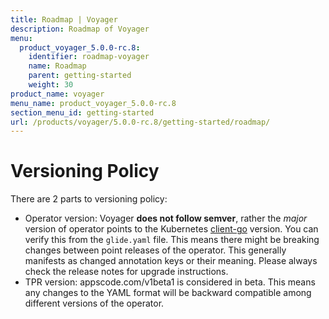 ```yaml
---
title: Roadmap | Voyager
description: Roadmap of Voyager
menu:
  product_voyager_5.0.0-rc.8:
    identifier: roadmap-voyager
    name: Roadmap
    parent: getting-started
    weight: 30
product_name: voyager
menu_name: product_voyager_5.0.0-rc.8
section_menu_id: getting-started
url: /products/voyager/5.0.0-rc.8/getting-started/roadmap/
---
```


# Versioning Policy

There are 2 parts to versioning policy:
 - Operator version: Voyager __does not follow semver__, rather the _major_ version of operator points to the
Kubernetes [client-go](https://github.com/kubernetes/client-go#branches-and-tags) version. You can verify this
from the `glide.yaml` file. This means there might be breaking changes between point releases of the operator.
This generally manifests as changed annotation keys or their meaning.
Please always check the release notes for upgrade instructions.
 - TPR version: appscode.com/v1beta1 is considered in beta. This means any changes to the YAML format will be backward
compatible among different versions of the operator.
